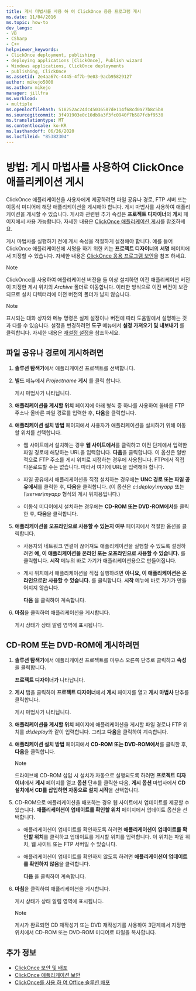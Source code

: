 ```yaml
---
title: 게시 마법사를 사용 하 여 ClickOnce 응용 프로그램 게시
ms.date: 11/04/2016
ms.topic: how-to
dev_langs:
- VB
- CSharp
- C++
helpviewer_keywords:
- ClickOnce deployment, publishing
- deploying applications [ClickOnce], Publish wizard
- Windows applications, ClickOnce deployments
- publishing, ClickOnce
ms.assetid: 2e4aa67c-4445-4f7b-9e03-9acb95829127
author: mikejo5000
ms.author: mikejo
manager: jillfra
ms.workload:
- multiple
ms.openlocfilehash: 518252ac24dc45036587de114f68cd0a77b8c5b8
ms.sourcegitcommit: 3f491903e0c10db9a3f3fc0940f7b587fcbf9530
ms.translationtype: MT
ms.contentlocale: ko-KR
ms.lasthandoff: 06/26/2020
ms.locfileid: "85382304"
---
```

# <a name="how-to-publish-a-clickonce-application-using-the-publish-wizard"></a>방법: 게시 마법사를 사용하여 ClickOnce 애플리케이션 게시
ClickOnce 애플리케이션을 사용자에게 제공하려면 파일 공유나 경로, FTP 서버 또는 이동식 미디어에 해당 애플리케이션을 게시해야 합니다. 게시 마법사를 사용하여 애플리케이션을 게시할 수 있습니다. 게시와 관련된 추가 속성은 **프로젝트 디자이너**의 **게시** 페이지에서 사용 가능합니다. 자세한 내용은 [ClickOnce 애플리케이션 게시](../deployment/publishing-clickonce-applications.md)를 참조하세요.

게시 마법사를 실행하기 전에 게시 속성을 적절하게 설정해야 합니다. 예를 들어 ClickOnce 애플리케이션에 서명을 하기 위한 키는 **프로젝트 디자이너**의 **서명** 페이지에서 지정할 수 있습니다. 자세한 내용은 [ClickOnce 응용 프로그램 보안](../deployment/securing-clickonce-applications.md)을 참조 하세요.

> [!NOTE]
> ClickOnce를 사용하여 애플리케이션 버전을 둘 이상 설치하면 이전 애플리케이션 버전이 지정한 게시 위치의 *Archive* 폴더로 이동합니다. 이러한 방식으로 이전 버전이 보관되므로 설치 디렉터리에 이전 버전의 폴더가 남지 않습니다.

> [!NOTE]
> 표시되는 대화 상자와 메뉴 명령은 실제 설정이나 버전에 따라 도움말에서 설명하는 것과 다를 수 있습니다. 설정을 변경하려면 **도구** 메뉴에서 **설정 가져오기 및 내보내기** 를 클릭합니다. 자세한 내용은 [재설정 설정](../ide/environment-settings.md#reset-settings)을 참조하세요.

## <a name="to-publish-to-a-file-share-or-path"></a>파일 공유나 경로에 게시하려면

1. **솔루션 탐색기**에서 애플리케이션 프로젝트를 선택합니다.

2. **빌드** 메뉴에서 *Projectname* **게시** 를 클릭 합니다.

    게시 마법사가 나타납니다.

3. **애플리케이션을 게시할 위치** 페이지에 아래 형식 중 하나를 사용하여 올바른 FTP 주소나 올바른 파일 경로를 입력한 후, **다음**을 클릭합니다.

4. **애플리케이션 설치 방법** 페이지에서 사용자가 애플리케이션을 설치하기 위해 이동할 위치를 선택합니다.

   - 웹 사이트에서 설치하는 경우 **웹 사이트에서**를 클릭하고 이전 단계에서 입력한 파일 경로에 해당하는 URL을 입력합니다. **다음**을 클릭합니다. 이 옵션은 일반적으로 FTP 주소를 게시 위치로 지정하는 경우에 사용됩니다. FTP에서 직접 다운로드할 수는 없습니다. 따라서 여기에 URL을 입력해야 합니다.

   - 파일 공유에서 애플리케이션을 직접 설치하는 경우에는 **UNC 경로 또는 파일 공유에서**를 클릭한 후, **다음**을 클릭합니다. (이 옵션은 *c:\deploy\myapp* 또는 *\\\server\myapp* 형식의 게시 위치용입니다.)

   - 이동식 미디어에서 설치하는 경우에는 **CD-ROM 또는 DVD-ROM에서**를 클릭한 후, **다음**을 클릭합니다.

5. **애플리케이션을 오프라인으로 사용할 수 있는지 여부** 페이지에서 적절한 옵션을 클릭합니다.

   - 사용자의 네트워크 연결이 끊어져도 애플리케이션을 실행할 수 있도록 설정하려면 **예, 이 애플리케이션을 온라인 또는 오프라인으로 사용할 수 있습니다.** 를 클릭합니다. **시작** 메뉴의 바로 가기가 애플리케이션용으로 만들어집니다.

   - 게시 위치에서 애플리케이션을 직접 실행하려면 **아니요, 이 애플리케이션은 온라인으로만 사용할 수 있습니다.** 를 클릭합니다. **시작** 메뉴에 바로 가기가 만들어지지 않습니다.

     **다음** 을 클릭하여 계속합니다.

6. **마침**을 클릭하여 애플리케이션을 게시합니다.

    게시 상태가 상태 알림 영역에 표시됩니다.

## <a name="to-publish-to-a-cd-rom-or-dvd-rom"></a>CD-ROM 또는 DVD-ROM에 게시하려면

1. **솔루션 탐색기**에서 애플리케이션 프로젝트를 마우스 오른쪽 단추로 클릭하고 **속성**을 클릭합니다.

    **프로젝트 디자이너가** 나타납니다.

2. **게시** 탭을 클릭하여 **프로젝트 디자이너**에서 **게시** 페이지를 열고 **게시 마법사** 단추를 클릭합니다.

    게시 마법사가 나타납니다.

3. **애플리케이션을 게시할 위치** 페이지에 애플리케이션을 게시할 파일 경로나 FTP 위치를 *d:\deploy*와 같이 입력합니다. 그리고 **다음**을 클릭하여 계속합니다.

4. **애플리케이션 설치 방법** 페이지에서 **CD-ROM 또는 DVD-ROM에서**를 클릭한 후, **다음**을 클릭합니다.

   > [!NOTE]
   > 드라이브에 CD-ROM 삽입 시 설치가 자동으로 실행되도록 하려면 **프로젝트 디자이너**에서 **게시** 페이지를 열고 **옵션** 단추를 클릭한 다음, **게시 옵션** 마법사에서 **CD 설치에서 CD를 삽입하면 자동으로 설치 시작**을 선택합니다.

5. CD-ROM으로 애플리케이션을 배포하는 경우 웹 사이트에서 업데이트를 제공할 수 있습니다. **애플리케이션이 업데이트를 확인할 위치** 페이지에서 업데이트 옵션을 선택합니다.

   - 애플리케이션이 업데이트를 확인하도록 하려면 **애플리케이션이 업데이트를 확인할 위치**를 클릭하고 업데이트를 게시할 위치를 입력합니다. 이 위치는 파일 위치, 웹 사이트 또는 FTP 서버일 수 있습니다.

   - 애플리케이션이 업데이트를 확인하지 않도록 하려면 **애플리케이션이 업데이트를 확인하지 않음**을 클릭합니다.

     **다음** 을 클릭하여 계속합니다.

6. **마침**을 클릭하여 애플리케이션을 게시합니다.

    게시 상태가 상태 알림 영역에 표시됩니다.

   > [!NOTE]
   > 게시가 완료되면 CD 재작성기 또는 DVD 재작성기를 사용하여 3단계에서 지정한 위치에서 CD-ROM 또는 DVD-ROM 미디어로 파일을 복사합니다.

## <a name="see-also"></a>추가 정보

- [ClickOnce 보안 및 배포](../deployment/clickonce-security-and-deployment.md)
- [ClickOnce 애플리케이션 보안](../deployment/securing-clickonce-applications.md)
- [ClickOnce를 사용 하 여 Office 솔루션 배포](../vsto/deploying-an-office-solution-by-using-clickonce.md)